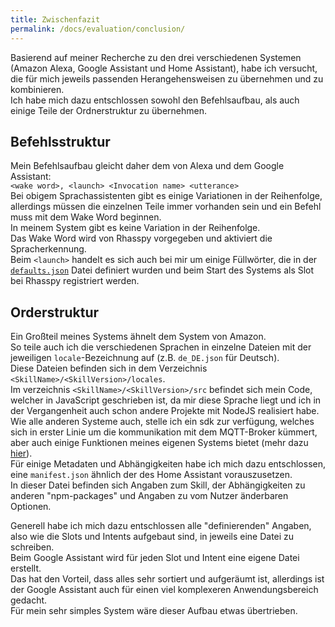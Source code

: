 ```yaml
---
title: Zwischenfazit
permalink: /docs/evaluation/conclusion/
---
```


Basierend auf meiner Recherche zu den drei verschiedenen Systemen (Amazon Alexa, Google Assistant und Home Assistant), habe ich versucht, die für mich jeweils passenden Herangehensweisen zu übernehmen und zu kombinieren.  
Ich habe mich dazu entschlossen sowohl den Befehlsaufbau, als auch einige Teile der Ordnerstruktur zu übernehmen.  

## Befehlsstruktur

Mein Befehlsaufbau gleicht daher dem von Alexa und dem Google Assistant:  
``<wake word>, <launch> <Invocation name> <utterance>``  
Bei obigem Sprachassistenten gibt es einige Variationen in der Reihenfolge, allerdings müssen die einzelnen Teile immer vorhanden sein und ein Befehl muss mit dem Wake Word beginnen.  
In meinem System gibt es keine Variation in der Reihenfolge.  
Das Wake Word wird von Rhasspy vorgegeben und aktiviert die Spracherkennung.  
Beim ``<launch>`` handelt es sich auch bei mir um einige Füllwörter, die in der [``defaults.json``](https://github.com/fwehn/pp-voiceassistant/blob/main/src/client/defaults.json) Datei definiert wurden und beim Start des Systems als Slot bei Rhasspy registriert werden.  

## Orderstruktur

Ein Großteil meines Systems ähnelt dem System von Amazon.  
So teile auch ich die verschiedenen Sprachen in einzelne Dateien mit der jeweiligen ``locale``-Bezeichnung auf (z.B. ``de_DE.json`` für Deutsch).  
Diese Dateien befinden sich in dem Verzeichnis ``<SkillName>/<SkillVersion>/locales``.   
Im verzeichnis ``<SkillName>/<SkillVersion>/src`` befindet sich mein Code, welcher in JavaScript geschrieben ist, da mir diese Sprache liegt und ich in der Vergangenheit auch schon andere Projekte mit NodeJS realisiert habe.  
Wie alle anderen Systeme auch, stelle ich ein sdk zur verfügung, welches sich in erster Linie um die kommunikation mit dem MQTT-Broker kümmert, aber auch einige Funktionen meines eigenen Systems bietet (mehr dazu [hier](./../skill/sdk.md)).  
Für einige Metadaten und Abhängigkeiten habe ich mich dazu entschlossen, eine ``manifest.json`` ähnlich der des Home Assistant vorauszusetzen.  
In dieser Datei befinden sich Angaben zum Skill, der Abhängigkeiten zu anderen "npm-packages" und Angaben zu vom Nutzer änderbaren Optionen.  

Generell habe ich mich dazu entschlossen alle "definierenden" Angaben, also wie die Slots und Intents aufgebaut sind, in jeweils eine Datei zu schreiben.  
Beim Google Assistant wird für jeden Slot und Intent eine eigene Datei erstellt.  
Das hat den Vorteil, dass alles sehr sortiert und aufgeräumt ist, allerdings ist der Google Assistant auch für einen viel komplexeren Anwendungsbereich gedacht.  
Für mein sehr simples System wäre dieser Aufbau etwas übertrieben.  

[//]: # (Daher habe ich die [Syntax von Rhasspy]&#40;https://rhasspy.readthedocs.io/en/latest/training/&#41; übernommen.  )